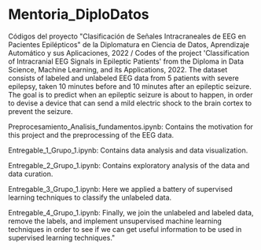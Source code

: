 # Mentoria_DiploDatos
Códigos del proyecto "Clasificación de Señales Intracraneales de EEG en Pacientes Epilépticos" de la Diplomatura en Ciencia de Datos, Aprendizaje Automático y sus Aplicaciones, 2022 / 
Codes of the project 'Classification of Intracranial EEG Signals in Epileptic Patients' from the Diploma in Data Science, Machine Learning, and its Applications, 2022. The dataset consists of labeled and unlabeled EEG data from 5 patients with severe epilepsy, taken 10 minutes before and 10 minutes after an epileptic seizure. The goal is to predict when an epileptic seizure is about to happen, in order to devise a device that can send a mild electric shock to the brain cortex to prevent the seizure.

Preprocesamiento_Analisis_fundamentos.ipynb: Contains the motivation for this project and the preprocessing of the EEG data.

Entregable_1_Grupo_1.ipynb: Contains data analysis and data visualization.

Entregable_2_Grupo_1.ipynb: Contains exploratory analysis of the data and data curation.

Entregable_3_Grupo_1.ipynb: Here we applied a battery of supervised learning techniques to classify the unlabeled data.

Entregable_4_Grupo_1.ipynb: Finally, we join the unlabeled and labeled data, remove the labels, and implement unsupervised machine learning techniques in order to see if we can get useful information to be used in supervised learning techniques."
